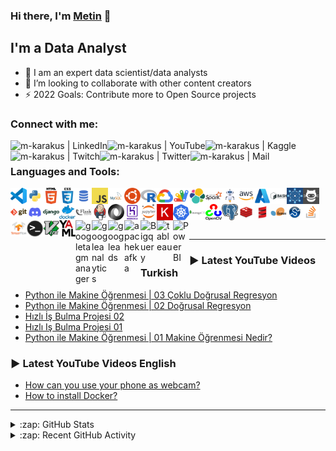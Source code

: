 ### Hi there, I'm [Metin][linkedin] 👋 

## I'm a Data Analyst

- 💪 I am an expert data scientist/data analysts
- 👯 I’m looking to collaborate with other content creators
- ⚡ 2022 Goals: Contribute more to Open Source projects

### Connect with me:

[<img align="left" alt="m-karakus | LinkedIn" src="https://img.shields.io/badge/linkedin-%230077B5.svg?style=for-the-badge&logo=linkedin&logoColor=white" />][linkedin]
[<img align="left" alt="m-karakus | YouTube" src="https://img.shields.io/badge/youtube-%23FF0000.svg?style=for-the-badge&logo=YouTube&logoColor=white" />][youtube]
[<img align="left" alt="m-karakus | Kaggle" src="https://img.shields.io/badge/Kaggle-%2320BEFF.svg?style=for-the-badge&logo=Kaggle&logoColor=white" />][kaggle]
[<img align="left" alt="m-karakus | Twitch" src="https://img.shields.io/badge/twitch-%239146FF.svg?style=for-the-badge&logo=Twitch&logoColor=white" />][twitch]
[<img align="left" alt="m-karakus | Twitter" src="https://img.shields.io/badge/Twitter-%231DA1F2.svg?style=for-the-badge&logo=Twitter&logoColor=white" />][twitter]
[<img align="left" alt="m-karakus | Mail" src="https://img.shields.io/badge/Mail-D14836?style=for-the-badge&logo=gmail&logoColor=white" />][mail]

<br />

### Languages and Tools:

<img  align="left" alt="visual-studio-code" width="26px" src="https://raw.githubusercontent.com/github/explore/main/topics/visual-studio-code/visual-studio-code.png" />
<img  align="left" alt="python" width="26px" src="https://raw.githubusercontent.com/github/explore/main/topics/python/python.png" />
<img  align="left" alt="HTML5" width="26px" src="https://raw.githubusercontent.com/github/explore/main/topics/html/html.png" />
<img  align="left" alt="CSS3" width="26px" src="https://raw.githubusercontent.com/github/explore/main/topics/css/css.png" />
<img  align="left" alt="SQL" width="26px" src="https://raw.githubusercontent.com/github/explore/main/topics/sql/sql.png" />
<img  align="left" alt="javascript" width="26px" src="https://raw.githubusercontent.com/github/explore/main/topics/javascript/javascript.png" />
<img  align="left" alt="MySQL" width="26px" src="https://raw.githubusercontent.com/github/explore/main/topics/mysql/mysql.png" />
<img  align="left" alt="ubuntu" width="26px" src="https://raw.githubusercontent.com/github/explore/main/topics/ubuntu/ubuntu.png" />
<img  align="left" alt="R" width="26px" src="https://raw.githubusercontent.com/github/explore/main/topics/r/r.png" />
<img  align="left" alt="google-cloud" width="26px" src="https://raw.githubusercontent.com/github/explore/main/topics/google-cloud/google-cloud.png" />
<img  align="left" alt="google-apps-script" width="26px" src="https://raw.githubusercontent.com/github/explore/main/topics/google-apps-script/google-apps-script.png" />
<img  align="left" alt="elasticsearch" width="26px" src="https://raw.githubusercontent.com/github/explore/main/topics/elasticsearch/elasticsearch.png" />
<img  align="left" alt="spark" width="26px" src="https://raw.githubusercontent.com/github/explore/main/topics/spark/spark.png" />
<img  align="left" alt="ai" width="26px" src="https://raw.githubusercontent.com/github/explore/main/topics/ai/ai.png" />
<img  align="left" alt="aws" width="26px" src="https://raw.githubusercontent.com/github/explore/main/topics/aws/aws.png" />
<img  align="left" alt="azure" width="26px" src="https://raw.githubusercontent.com/github/explore/main/topics/azure/azure.png" />
<img  align="left" alt="bash" width="26px" src="https://raw.githubusercontent.com/github/explore/main/topics/bash/bash.png" />
<img  align="left" alt="blockchain" width="26px" src="https://raw.githubusercontent.com/github/explore/main/topics/blockchain/blockchain.png" />
<img  align="left" alt="bot" width="26px" src="https://raw.githubusercontent.com/github/explore/main/topics/bot/bot.png" />
<img  align="left" alt="git" width="26px" src="https://raw.githubusercontent.com/github/explore/main/topics/git/git.png" />
<img  align="left" alt="discord" width="26px" src="https://raw.githubusercontent.com/github/explore/main/topics/discord/discord.png" />
<img  align="left" alt="django" width="26px" src="https://raw.githubusercontent.com/github/explore/main/topics/django/django.png" />
<img  align="left" alt="docker" width="26px" src="https://raw.githubusercontent.com/github/explore/main/topics/docker/docker.png" />
<img  align="left" alt="flask" width="26px" src="https://raw.githubusercontent.com/github/explore/main/topics/flask/flask.png" />
<img  align="left" alt="jenkins" width="26px" src="https://raw.githubusercontent.com/github/explore/main/topics/jenkins/jenkins.png" />
<img  align="left" alt="json" width="26px" src="https://raw.githubusercontent.com/github/explore/main/topics/json/json.png" />
<img  align="left" alt="heroku" width="26px" src="https://raw.githubusercontent.com/github/explore/main/topics/heroku/heroku.png" />
<img  align="left" alt="jupyter-notebook" width="26px" src="https://raw.githubusercontent.com/github/explore/main/topics/jupyter-notebook/jupyter-notebook.png" />
<img  align="left" alt="keras" width="26px" src="https://raw.githubusercontent.com/github/explore/main/topics/keras/keras.png" />
<img  align="left" alt="kubernetes" width="26px" src="https://raw.githubusercontent.com/github/explore/main/topics/kubernetes/kubernetes.png" />
<img  align="left" alt="mongodb" width="26px" src="https://raw.githubusercontent.com/github/explore/main/topics/mongodb/mongodb.png" />
<img  align="left" alt="opencv" width="26px" src="https://raw.githubusercontent.com/github/explore/main/topics/opencv/opencv.png" />
<img  align="left" alt="postgresql" width="26px" src="https://raw.githubusercontent.com/github/explore/main/topics/postgresql/postgresql.png" />
<img  align="left" alt="redis" width="26px" src="https://raw.githubusercontent.com/github/explore/main/topics/redis/redis.png" />
<img  align="left" alt="scala" width="26px" src="https://raw.githubusercontent.com/github/explore/main/topics/scala/scala.png" />
<img  align="left" alt="scikit-learn" width="26px" src="https://raw.githubusercontent.com/github/explore/main/topics/scikit-learn/scikit-learn.png" />
<img  align="left" alt="scipy" width="26px" src="https://raw.githubusercontent.com/github/explore/main/topics/scipy/scipy.png" />
<img  align="left" alt="stackoverflow" width="26px" src="https://raw.githubusercontent.com/github/explore/main/topics/stackoverflow/stackoverflow.png" />
<img  align="left" alt="tensorflow" width="26px" src="https://raw.githubusercontent.com/github/explore/main/topics/tensorflow/tensorflow.png" />
<img  align="left" alt="terminal" width="26px" src="https://raw.githubusercontent.com/github/explore/main/topics/terminal/terminal.png" />
<img  align="left" alt="vim" width="26px" src="https://raw.githubusercontent.com/github/explore/main/topics/vim/vim.png" />
<img  align="left" alt="yaml" width="26px" src="https://raw.githubusercontent.com/github/explore/main/topics/yaml/yaml.png" />
<img  align="left" alt="googletagmanager" width="26px" src="https://cdn.jsdelivr.net/npm/simple-icons@v6/icons/googletagmanager.svg" />
<img  align="left" alt="googleanalytics" width="26px" src="https://avatars.githubusercontent.com/u/4327788?s=200&v=4" />
<img  align="left" alt="googleads" width="26px" src="https://symbols.getvecta.com/stencil_3/7_google-adsense.3e1237d0dc.svg" />
<img  align="left" alt="apachekafka" width="26px" src="https://cdn.jsdelivr.net/npm/simple-icons@v6/icons/apachekafka.svg" />
<img  align="left" alt="Bigquery" width="26px" src="https://symbols.getvecta.com/stencil_4/10_google-bigquery.0f26b56a8d.svg" />
<img  align="left" alt="tableau" width="26px" src="https://cdn.jsdelivr.net/npm/simple-icons@v6/icons/tableau.svg" />
<img  align="left" alt="Power BI" width="26px" src="https://symbols.getvecta.com/stencil_28/82_power-bi-embedded.f4f627a89b.svg" />

<br />
<br />
<br />
<br />

---


### ▶️ Latest YouTube Videos Turkish

<!-- YouTube:START -->
- [Python ile Makine Öğrenmesi | 03 Çoklu Doğrusal Regresyon](https://www.youtube.com/watch?v=t6y4S0xH6oo)
- [Python ile Makine Öğrenmesi | 02 Doğrusal Regresyon](https://www.youtube.com/watch?v=voGLk6rreO8)
- [Hızlı İş Bulma Projesi 02](https://www.youtube.com/watch?v=Cyb1XLMOg6U)
- [Hızlı Iş Bulma Projesi 01](https://www.youtube.com/watch?v=lS6rGuAqMKM)
- [Python ile Makine Öğrenmesi | 01 Makine Öğrenmesi Nedir?](https://www.youtube.com/watch?v=upKIz59IXhE)
<!-- YouTube:END -->

### ▶️ Latest YouTube Videos English
<!-- YouTubeEN:START -->
- [How can you use your phone as webcam?](https://www.youtube.com/watch?v=D8Ft7YEvaD4)
- [How to install Docker?](https://www.youtube.com/watch?v=DRtxbzYJ1V4)
<!-- YouTubeEN:END -->

---
<details>
  <summary>:zap: GitHub Stats</summary>

  ![m-karakus's GitHub Stats](https://github-readme-stats.vercel.app/api?username=m-karakus&show_icons=true)

</details>

<details>
  <summary>:zap: Recent GitHub Activity</summary>
  
<!--START_SECTION:activity-->
1. 🗣 Commented on [#133](https://github.com/hng/tech-coops/issues/133) in [hng/tech-coops](https://github.com/hng/tech-coops)
<!--END_SECTION:activity-->

</details>

[linkedin]:   https://www.linkedin.com/in/metin-karakus-b586b6132/
[youtube]:    https://www.youtube.com/channel/UCXF6rdUTMq-X4f7oqgY-Z5w
[instagram]:  https://www.instagram.com/metin.k__
[kaggle]:     https://www.kaggle.com/metin2
[twitch]:     https://www.twitch.tv/mk01q
[twitter]:    https://twitter.com/Metin76476300
[mail]:       mailto:metin_karakus@yahoo.com
